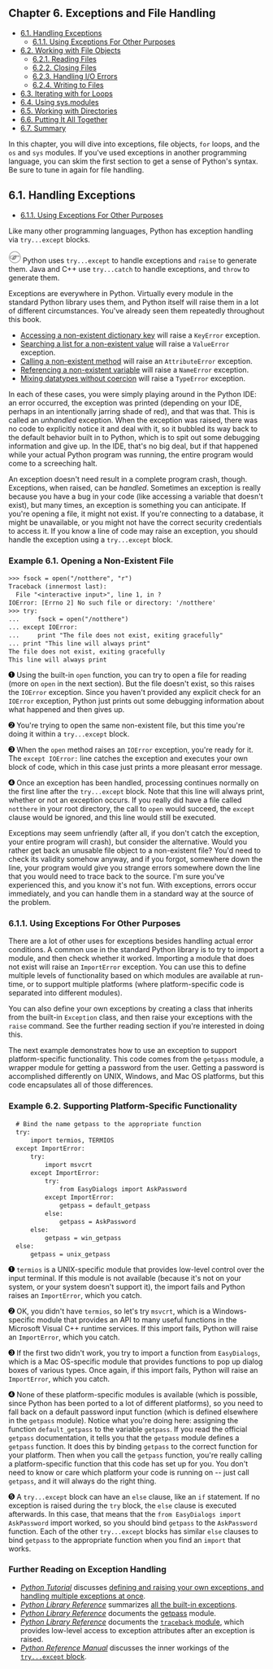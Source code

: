 

Chapter 6. Exceptions and File Handling
---------------------------------------

-   [6.1. Handling Exceptions](index.html#fileinfo.exception)
    -   [6.1.1. Using Exceptions For Other
        Purposes](index.html#d0e14344)
-   [6.2. Working with File Objects](file_objects.html)
    -   [6.2.1. Reading Files](file_objects.html#d0e14670)
    -   [6.2.2. Closing Files](file_objects.html#d0e14800)
    -   [6.2.3. Handling I/O Errors](file_objects.html#d0e14928)
    -   [6.2.4. Writing to Files](file_objects.html#d0e15055)
-   [6.3. Iterating with for Loops](for_loops.html)
-   [6.4. Using sys.modules](more_on_modules.html)
-   [6.5. Working with Directories](os_module.html)
-   [6.6. Putting It All Together](all_together.html)
-   [6.7. Summary](summary.html)

In this chapter, you will dive into exceptions, file objects, `for`
loops, and the `os` and `sys` modules. If you've used exceptions in
another programming language, you can skim the first section to get a
sense of Python's syntax. Be sure to tune in again for file handling.

6.1. Handling Exceptions
------------------------

-   [6.1.1. Using Exceptions For Other Purposes](index.html#d0e14344)

Like many other programming languages, Python has exception handling via
`try...except` blocks.


![Note](../images/note.png) 
Python uses `try...except` to handle exceptions and `raise` to generate them. Java and C++ use `try...catch` to handle exceptions, and `throw` to generate them. 

Exceptions are everywhere in Python. Virtually every module in the
standard Python library uses them, and Python itself will raise them in
a lot of different circumstances. You've already seen them repeatedly
throughout this book.

-   [Accessing a non-existent dictionary
    key](../native_data_types/index.html#odbchelper.dict.define "Example 3.1. Defining a Dictionary")
    will raise a `KeyError` exception.
-   [Searching a list for a non-existent
    value](../native_data_types/lists.html#odbchelper.list.search "Example 3.12. Searching a List")
    will raise a `ValueError` exception.
-   [Calling a non-existent
    method](../native_data_types/tuples.html#odbchelper.tuplemethods "Example 3.16. Tuples Have No Methods")
    will raise an `AttributeError` exception.
-   [Referencing a non-existent
    variable](../native_data_types/declaring_variables.html#odbchelper.unboundvariable "Example 3.18. Referencing an Unbound Variable")
    will raise a `NameError` exception.
-   [Mixing datatypes without
    coercion](../native_data_types/formatting_strings.html#odbchelper.stringformatting.coerce "Example 3.22. String Formatting vs. Concatenating")
    will raise a `TypeError` exception.

In each of these cases, you were simply playing around in the Python
IDE: an error occurred, the exception was printed (depending on your
IDE, perhaps in an intentionally jarring shade of red), and that was
that. This is called an *unhandled* exception. When the exception was
raised, there was no code to explicitly notice it and deal with it, so
it bubbled its way back to the default behavior built in to Python,
which is to spit out some debugging information and give up. In the IDE,
that's no big deal, but if that happened while your actual Python
program was running, the entire program would come to a screeching halt.

An exception doesn't need result in a complete program crash, though.
Exceptions, when raised, can be *handled*. Sometimes an exception is
really because you have a bug in your code (like accessing a variable
that doesn't exist), but many times, an exception is something you can
anticipate. If you're opening a file, it might not exist. If you're
connecting to a database, it might be unavailable, or you might not have
the correct security credentials to access it. If you know a line of
code may raise an exception, you should handle the exception using a
`try...except` block.

### Example 6.1. Opening a Non-Existent File

    >>> fsock = open("/notthere", "r")      
    Traceback (innermost last):
      File "<interactive input>", line 1, in ?
    IOError: [Errno 2] No such file or directory: '/notthere'
    >>> try:
    ...     fsock = open("/notthere")       
    ... except IOError:                     
    ...     print "The file does not exist, exiting gracefully"
    ... print "This line will always print" 
    The file does not exist, exiting gracefully
    This line will always print



[![1](../images/callouts/1.png)](#fileinfo.exceptions.1.1) Using the built-in `open` function, you can try to open a file for reading (more on `open` in the next section). But the file doesn't exist, so this raises the `IOError` exception. Since you haven't provided any explicit check for an `IOError` exception, Python just prints out some debugging information about what happened and then gives up. 

[![2](../images/callouts/2.png)](#fileinfo.exceptions.1.2) You're trying to open the same non-existent file, but this time you're doing it within a `try...except` block. 

[![3](../images/callouts/3.png)](#fileinfo.exceptions.1.3) When the `open` method raises an `IOError` exception, you're ready for it. The `except IOError:` line catches the exception and executes your own block of code, which in this case just prints a more pleasant error message. 

[![4](../images/callouts/4.png)](#fileinfo.exceptions.1.4) Once an exception has been handled, processing continues normally on the first line after the `try...except` block. Note that this line will always print, whether or not an exception occurs. If you really did have a file called `notthere` in your root directory, the call to `open` would succeed, the `except` clause would be ignored, and this line would still be executed. 

Exceptions may seem unfriendly (after all, if you don't catch the
exception, your entire program will crash), but consider the
alternative. Would you rather get back an unusable file object to a
non-existent file? You'd need to check its validity somehow anyway, and
if you forgot, somewhere down the line, your program would give you
strange errors somewhere down the line that you would need to trace back
to the source. I'm sure you've experienced this, and you know it's not
fun. With exceptions, errors occur immediately, and you can handle them
in a standard way at the source of the problem.

### 6.1.1. Using Exceptions For Other Purposes

There are a lot of other uses for exceptions besides handling actual
error conditions. A common use in the standard Python library is to try
to import a module, and then check whether it worked. Importing a module
that does not exist will raise an `ImportError` exception. You can use
this to define multiple levels of functionality based on which modules
are available at run-time, or to support multiple platforms (where
platform-specific code is separated into different modules).

You can also define your own exceptions by creating a class that
inherits from the built-in `Exception` class, and then raise your
exceptions with the `raise` command. See the further reading section if
you're interested in doing this.

The next example demonstrates how to use an exception to support
platform-specific functionality. This code comes from the `getpass`
module, a wrapper module for getting a password from the user. Getting a
password is accomplished differently on UNIX, Windows, and Mac OS
platforms, but this code encapsulates all of those differences.

### Example 6.2. Supporting Platform-Specific Functionality

      # Bind the name getpass to the appropriate function
      try:
          import termios, TERMIOS                     
      except ImportError:
          try:
              import msvcrt                           
          except ImportError:
              try:
                  from EasyDialogs import AskPassword 
              except ImportError:
                  getpass = default_getpass           
              else:                                   
                  getpass = AskPassword
          else:
              getpass = win_getpass
      else:
          getpass = unix_getpass



[![1](../images/callouts/1.png)](#fileinfo.exceptions.2.1) `termios` is a UNIX-specific module that provides low-level control over the input terminal. If this module is not available (because it's not on your system, or your system doesn't support it), the import fails and Python raises an `ImportError`, which you catch. 

[![2](../images/callouts/2.png)](#fileinfo.exceptions.2.2) OK, you didn't have `termios`, so let's try `msvcrt`, which is a Windows-specific module that provides an API to many useful functions in the Microsoft Visual C++ runtime services. If this import fails, Python will raise an `ImportError`, which you catch. 

[![3](../images/callouts/3.png)](#fileinfo.exceptions.2.3) If the first two didn't work, you try to import a function from `EasyDialogs`, which is a Mac OS-specific module that provides functions to pop up dialog boxes of various types. Once again, if this import fails, Python will raise an `ImportError`, which you catch. 

[![4](../images/callouts/4.png)](#fileinfo.exceptions.2.4) None of these platform-specific modules is available (which is possible, since Python has been ported to a lot of different platforms), so you need to fall back on a default password input function (which is defined elsewhere in the `getpass` module). Notice what you're doing here: assigning the function `default_getpass` to the variable `getpass`. If you read the official `getpass` documentation, it tells you that the `getpass` module defines a `getpass` function. It does this by binding `getpass` to the correct function for your platform. Then when you call the `getpass` function, you're really calling a platform-specific function that this code has set up for you. You don't need to know or care which platform your code is running on -- just call `getpass`, and it will always do the right thing. 

[![5](../images/callouts/5.png)](#fileinfo.exceptions.2.5) A `try...except` block can have an `else` clause, like an `if` statement. If no exception is raised during the `try` block, the `else` clause is executed afterwards. In this case, that means that the `from EasyDialogs import AskPassword` import worked, so you should bind `getpass` to the `AskPassword` function. Each of the other `try...except` blocks has similar `else` clauses to bind `getpass` to the appropriate function when you find an `import` that works. 

### Further Reading on Exception Handling

-   [*Python Tutorial*](http://www.python.org/doc/current/tut/tut.html)
    discusses [defining and raising your own exceptions, and handling
    multiple exceptions at
    once](http://www.python.org/doc/current/tut/node10.html#SECTION0010400000000000000000).
-   [*Python Library Reference*](http://www.python.org/doc/current/lib/)
    summarizes [all the built-in
    exceptions](http://www.python.org/doc/current/lib/module-exceptions.html).
-   [*Python Library Reference*](http://www.python.org/doc/current/lib/)
    documents the
    [getpass](http://www.python.org/doc/current/lib/module-getpass.html)
    module.
-   [*Python Library Reference*](http://www.python.org/doc/current/lib/)
    documents the [`traceback`
    module](http://www.python.org/doc/current/lib/module-traceback.html),
    which provides low-level access to exception attributes after an
    exception is raised.
-   [*Python Reference Manual*](http://www.python.org/doc/current/ref/)
    discusses the inner workings of the [`try...except`
    block](http://www.python.org/doc/current/ref/try.html).

  

